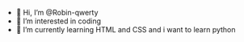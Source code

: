 - 👋 Hi, I’m @Robin-qwerty
- 👀 I’m interested in coding
- 🌱 I’m currently learning HTML and CSS and i want to learn python

<!---
Robin-qwerty/Robin-qwerty is a ✨ special ✨ repository because its `README.md` (this file) appears on your GitHub profile.
You can click the Preview link to take a look at your changes.
--->
